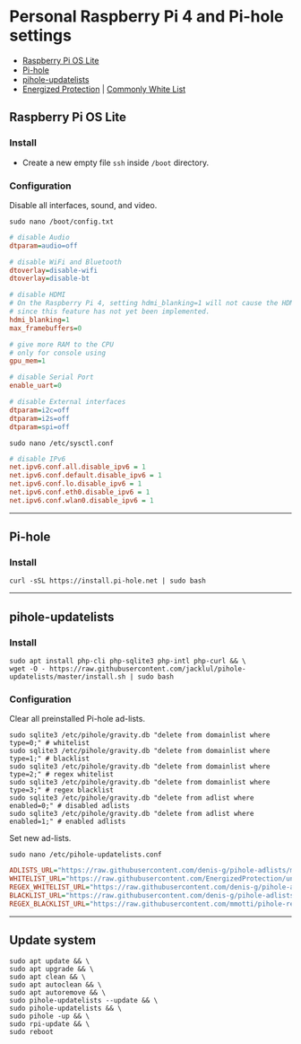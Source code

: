 # Personal Raspberry Pi 4 and Pi-hole settings

- [Raspberry Pi OS Lite](https://www.raspberrypi.org/software/operating-systems/)
- [Pi-hole](https://github.com/pi-hole/pi-hole)
- [pihole-updatelists](https://github.com/jacklul/pihole-updatelists)
- [Energized Protection](https://github.com/EnergizedProtection/block) | [Commonly White List](https://github.com/anudeepND/whitelist)

## Raspberry Pi OS Lite

### Install

- Create a new empty file `ssh` inside `/boot` directory.

### Configuration

Disable all interfaces, sound, and video.

```console
sudo nano /boot/config.txt
```

```ini
# disable Audio
dtparam=audio=off

# disable WiFi and Bluetooth
dtoverlay=disable-wifi
dtoverlay=disable-bt

# disable HDMI
# On the Raspberry Pi 4, setting hdmi_blanking=1 will not cause the HDMI output to be switched off,
# since this feature has not yet been implemented.
hdmi_blanking=1
max_framebuffers=0

# give more RAM to the CPU
# only for console using
gpu_mem=1

# disable Serial Port
enable_uart=0

# disable External interfaces
dtparam=i2c=off
dtparam=i2s=off
dtparam=spi=off
```

```console
sudo nano /etc/sysctl.conf
```

```ini
# disable IPv6
net.ipv6.conf.all.disable_ipv6 = 1
net.ipv6.conf.default.disable_ipv6 = 1
net.ipv6.conf.lo.disable_ipv6 = 1
net.ipv6.conf.eth0.disable_ipv6 = 1
net.ipv6.conf.wlan0.disable_ipv6 = 1
```

---

## Pi-hole

### Install

```console
curl -sSL https://install.pi-hole.net | sudo bash
```

---

## pihole-updatelists

### Install

```console
sudo apt install php-cli php-sqlite3 php-intl php-curl && \
wget -O - https://raw.githubusercontent.com/jacklul/pihole-updatelists/master/install.sh | sudo bash
```

### Configuration

Clear all preinstalled Pi-hole ad-lists.

```console
sudo sqlite3 /etc/pihole/gravity.db "delete from domainlist where type=0;" # whitelist
sudo sqlite3 /etc/pihole/gravity.db "delete from domainlist where type=1;" # blacklist
sudo sqlite3 /etc/pihole/gravity.db "delete from domainlist where type=2;" # regex whitelist
sudo sqlite3 /etc/pihole/gravity.db "delete from domainlist where type=3;" # regex blacklist
sudo sqlite3 /etc/pihole/gravity.db "delete from adlist where enabled=0;" # disabled adlists
sudo sqlite3 /etc/pihole/gravity.db "delete from adlist where enabled=1;" # enabled adlists
```

Set new ad-lists.

```console
sudo nano /etc/pihole-updatelists.conf
```

```ini
ADLISTS_URL="https://raw.githubusercontent.com/denis-g/pihole-adlists/master/adlist.txt"
WHITELIST_URL="https://raw.githubusercontent.com/EnergizedProtection/unblock/master/basic/formats/domains.txt https://raw.githubusercontent.com/anudeepND/whitelist/master/domains/whitelist.txt https://raw.githubusercontent.com/denis-g/pihole-adlists/master/whitelist.txt"
REGEX_WHITELIST_URL="https://raw.githubusercontent.com/denis-g/pihole-adlists/master/whitelist_regex.txt"
BLACKLIST_URL="https://raw.githubusercontent.com/denis-g/pihole-adlists/master/blacklist.txt"
REGEX_BLACKLIST_URL="https://raw.githubusercontent.com/mmotti/pihole-regex/master/regex.list https://raw.githubusercontent.com/denis-g/pihole-adlists/master/blacklist_regex.txt"
```

---

## Update system

```console
sudo apt update && \
sudo apt upgrade && \
sudo apt clean && \
sudo apt autoclean && \
sudo apt autoremove && \
sudo pihole-updatelists --update && \
sudo pihole-updatelists && \
sudo pihole -up && \
sudo rpi-update && \
sudo reboot
```
